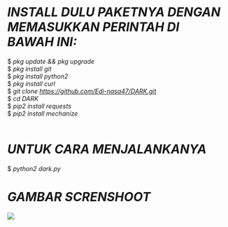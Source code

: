 # <i>INSTALL DULU PAKETNYA DENGAN MEMASUKKAN PERINTAH DI BAWAH INI:</i><br>
$ <i>pkg update && pkg upgrade</i><br>
$ <i>pkg install git</i><br>
$ <i>pkg install python2</i><br>
$ <i>pkg install curl</i><br>
$ <i>git clone https://github.com/Edi-nasa47/DARK.git</i><br>
$ <i>cd DARK</i><br>
$ <i>pip2 install requests</i><br>
$ <i>pip2 install mechanize</i><br><br>
# <i>UNTUK CARA MENJALANKANYA</i><br>
$ <i>python2 dark.py</i><br>

# <i>GAMBAR SCRENSHOOT</i><br>
<img src='https://github.com/Edi-nasa47/DARK/blob/master/screnshoot.jpg'/>

